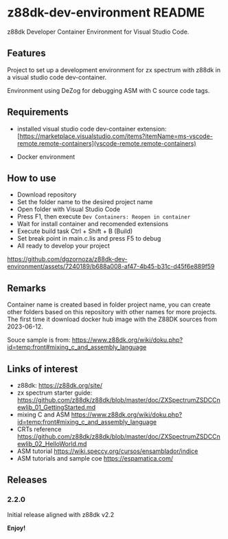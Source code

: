 # z88dk-dev-environment README

z88dk Developer Container Environment for Visual Studio Code.

## Features

Project to set up a development environment for zx spectrum with z88dk in a visual studio code dev-container.

Environment using DeZog for debugging ASM with C source code tags.

## Requirements

- installed visual studio code dev-container extension:
  [https://marketplace.visualstudio.com/items?itemName=ms-vscode-remote.remote-containers](vscode-remote.remote-containers)

- Docker environment

## How to use

- Download repository
- Set the folder name to the desired project name
- Open folder with Visual Studio Code
- Press F1, then execute `Dev Containers: Reopen in container`
- Wait for install container and recomended extensions
- Execute build task Ctrl + Shift + B (Build)
- Set break point in main.c.lis and press F5 to debug
- All ready to develop your project

https://github.com/dgzornoza/z88dk-dev-environment/assets/7240189/b688a008-af47-4b45-b31c-d45f6e889f59

## Remarks

Container name is created based in folder project name, you can create other folders based on this repository with other names for more projects.
The first time it download docker hub image with the Z88DK sources from 2023-06-12.

Souce sample is from: https://www.z88dk.org/wiki/doku.php?id=temp:front#mixing_c_and_assembly_language

## Links of interest 

- z88dk: https://z88dk.org/site/
- zx spectrum starter guide: https://github.com/z88dk/z88dk/blob/master/doc/ZXSpectrumZSDCCnewlib_01_GettingStarted.md
- mixing C and ASM https://www.z88dk.org/wiki/doku.php?id=temp:front#mixing_c_and_assembly_language
- CRTs reference https://github.com/z88dk/z88dk/blob/master/doc/ZXSpectrumZSDCCnewlib_02_HelloWorld.md
- ASM tutorial https://wiki.speccy.org/cursos/ensamblador/indice
- ASM tutorials and sample coe https://espamatica.com/

## Releases

### 2.2.0

Initial release aligned with z88dk v2.2

**Enjoy!**
